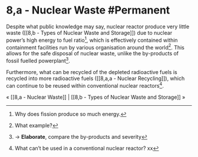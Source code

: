 # 8,a - Nuclear Waste #Permanent 
Despite what public knowledge may say, nuclear reactor produce very little waste ([[8,b - Types of Nuclear Waste and Storage]]) due to nuclear power’s high energy to fuel ratio[^1], which is effectively contained within containment facilities run by various organisation around the world[^2]. This allows for the safe disposal of nuclear waste, unlike the by-products of fossil fuelled powerplant[^3].

Furthermore, what can be recycled of the depleted radioactive fuels is recycled into more radioactive fuels ([[8,a,a - Nuclear Recycling]]), which can continue to be reused within conventional nuclear reactors[^5].

« [[8,a - Nuclear Waste]] | [[8,b - Types of Nuclear Waste and Storage]] »

[^1]: Why does fission produce so much energy.
[^2]: What example?
[^3]: → **Elaborate**, compare the by-products and severity
[^4]: How is it recycled
[^5]: What can’t be used in a conventional nuclear reactor?
xx